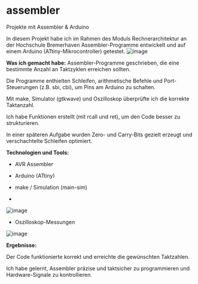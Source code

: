 # assembler
Projekte mit Assembler &amp; Arduino

In diesem Projekt habe ich im Rahmen des Moduls Rechnerarchitektur an der Hochschule Bremerhaven Assembler-Programme entwickelt und auf einem Arduino (ATtiny-Mikrocontroller) getestet.
![image](https://github.com/user-attachments/assets/e4eb1454-2403-4f29-b48a-ad5bfcdd53e3)

**Was ich gemacht habe:**
Assembler-Programme geschrieben, die eine bestimmte Anzahl an Taktzyklen erreichen sollten.

Die Programme enthielten Schleifen, arithmetische Befehle und Port-Steuerungen (z.B. sbi, cbi), um Pins am Arduino zu schalten.

Mit make, Simulator (gtkwave) und Oszilloskop überprüfte ich die korrekte Taktanzahl.

Ich habe Funktionen erstellt (mit rcall und ret), um den Code besser zu strukturieren.

In einer späteren Aufgabe wurden Zero- und Carry-Bits gezielt erzeugt und verschachtelte Schleifen optimiert.

**Technologien und Tools:**

- AVR Assembler

- Arduino (ATtiny)

- make / Simulation (main-sim)
- 
![image](https://github.com/user-attachments/assets/064b101c-7834-4f97-8b76-53bebc746426)


- Oszilloskop-Messungen

![image](https://github.com/user-attachments/assets/3da362bf-d1ae-4737-b55d-e04e85908199)


**Ergebnisse:**

Der Code funktionierte korrekt und erreichte die gewünschten Taktzahlen.

Ich habe gelernt, Assembler präzise und taktsicher zu programmieren und Hardware-Signale zu kontrollieren.
